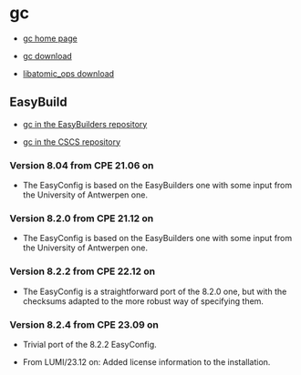 # gc

  * [gc home page](https://hboehm.info/gc/)

  * [gc download](https://hboehm.info/gc/gc_source/)

  * [libatomic_ops download](https://github.com/ivmai/libatomic_ops/releases)


## EasyBuild

  * [gc in the EasyBuilders repository](https://github.com/easybuilders/easybuild-easyconfigs/tree/develop/easybuild/easyconfigs/g/gc)

  * [gc in the CSCS repository](https://github.com/eth-cscs/production/tree/master/easybuild/easyconfigs/g/gc)


### Version 8.04 from CPE 21.06 on

  * The EasyConfig is based on the EasyBuilders one with some input from the
    University of Antwerpen one.


### Version 8.2.0 from CPE 21.12 on

  * The EasyConfig is based on the EasyBuilders one with some input from the
    University of Antwerpen one.
    

### Version 8.2.2 from CPE 22.12 on

  * The EasyConfig is a straightforward port of the 8.2.0 one, but with
    the checksums adapted to the more robust way of specifying them.


### Version 8.2.4 from CPE 23.09 on

  * Trivial port of the 8.2.2 EasyConfig.

  * From LUMI/23.12 on: Added license information to the installation.

